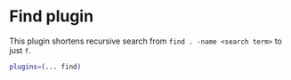 # Find plugin

This plugin shortens recursive search from `find . -name <search term>` to just `f`.

```zsh
plugins=(... find)
```
